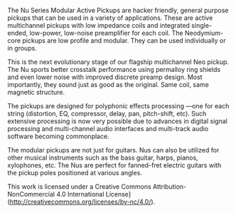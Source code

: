 The Nu Series Modular Active Pickups are hacker friendly, general purpose pickups 
that can be used in a variety of applications. These are active multichannel 
pickups with low impedance coils and integrated single-ended, low-power, 
low-noise preamplifier for each coil. The Neodymium-core pickups are low profile 
and modular. They can be used individually or in groups.

This is the next evolutionary stage of our flagship multichannel Neo pickup. The 
Nu sports better crosstalk performance using permalloy ring shields and even 
lower noise with improved discrete preamp design. Most importantly, they sound 
just as good as the original. Same coil, same magnetic structure.

The pickups are designed for polyphonic effects processing —one for each string 
(distortion, EQ, compressor, delay, pan, pitch-shift, etc). Such extensive 
processing is now very possible due to advances in digital signal processing and 
multi-channel audio interfaces and multi-track audio software becoming commonplace.

The modular pickups are not just for guitars. Nus can also be utilized for other 
musical instruments such as the bass guitar, harps, pianos, xylophones, etc. The 
Nus are perfect for fanned-fret electric guitars with the pickup poles positioned 
at various angles. 

This work is licensed under a Creative Commons Attribution-NonCommercial 4.0 
International License](http://creativecommons.org/licenses/by-nc/4.0/).
